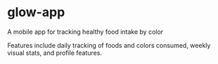 # glow-app
A mobile app for tracking healthy food intake by color

Features include daily tracking of foods and colors consumed, weekly visual stats, and profile features.
